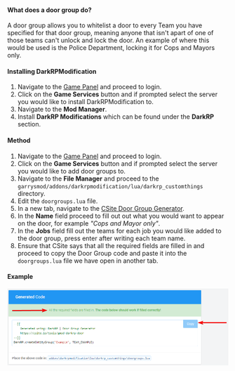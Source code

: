 #### What does a door group do?
A door group allows you to whitelist a door to every Team you have specified for that door group, meaning anyone that isn't apart of one of those teams can't unlock and lock the door. An example of where this would be used is the Police Department, locking it for Cops and Mayors only.

#### Installing DarkRPModification
1. Navigate to the [Game Panel](https://hexane.gg) and proceed to login.
2. Click on the **Game Services** button and if prompted select the server you would like to install DarkRPModification to.
3. Navigate to the **Mod Manager**.
4. Install **DarkRP Modifications** which can be found under the **DarkRP** section.

#### Method
1. Navigate to the [Game Panel](https://hexane.gg) and proceed to login.
2. Click on the **Game Services** button and if prompted select the server you would like to add door groups to.
3. Navigate to the **File Manager** and proceed to the ``garrysmod/addons/darkrpmodification/lua/darkrp_customthings`` directory.
4. Edit the ``doorgroups.lua`` file.
5. In a new tab, navigate to the [CSite Door Group Generator](https://csite.io/tools/gmod-darkrp-door).
6. In the **Name** field proceed to fill out out what you would want to appear on the door, for example *"Cops and Mayor only"*.
7. In the **Jobs** field fill out the teams for each job you would like added to the door group, press enter after writing each team name.
8. Ensure that CSite says that all the required fields are filled in and proceed to copy the Door Group code and paste it into the ``doorgroups.lua`` file we have open in another tab.

#### Example
![](https://raw.githubusercontent.com/HexaneNetworks/help-assets/master/assets/png/creating-door-groups.png)
